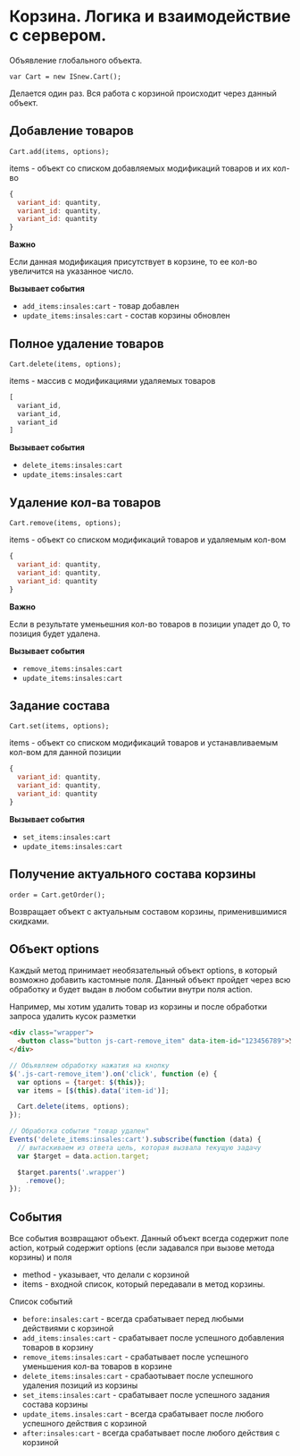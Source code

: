 # Корзина. Логика и взаимодействие с сервером.

Объявление глобального объекта.

`var Cart = new ISnew.Cart();`

Делается один раз. Вся работа с корзиной происходит через данный объект.

## Добавление товаров

`Cart.add(items, options);`

items - объект со списком добавляемых модификаций товаров и их кол-во

````javascript
{
  variant_id: quantity,
  variant_id: quantity,
  variant_id: quantity
}
````

**Важно**

Если данная модификация присутствует в корзине, то ее кол-во увеличится на указанное число.

**Вызывает события**

* `add_items:insales:cart` - товар добавлен
* `update_items:insales:cart` - состав корзины обновлен

## Полное удаление товаров

`Cart.delete(items, options);`

items - массив с модификациями удаляемых товаров

````javascript
[
  variant_id,
  variant_id,
  variant_id
]
````

**Вызывает события**

* `delete_items:insales:cart`
* `update_items:insales:cart`

## Удаление кол-ва товаров

`Cart.remove(items, options);`

items - объект со списком модификаций товаров и удаляемым кол-вом

````javascript
{
  variant_id: quantity,
  variant_id: quantity,
  variant_id: quantity
}
````

**Важно**

Если в результате уменьешния кол-во товаров в позиции упадет до 0, то позиция будет удалена.

**Вызывает события**

* `remove_items:insales:cart`
* `update_items:insales:cart`

## Задание состава

`Cart.set(items, options);`

items - объект со списком модификаций товаров и устанавливаемым кол-вом для данной позиции

````javascript
{
  variant_id: quantity,
  variant_id: quantity,
  variant_id: quantity
}
````

**Вызывает события**

* `set_items:insales:cart`
* `update_items:insales:cart`

## Получение актуального состава корзины

`order = Cart.getOrder();`

Возвращает объект с актуальным составом корзины, применившимися скидками.

## Объект options

Каждый метод принимает необязательный объект options, в который возможно добавить кастомные поля. Данный объект пройдет через всю обработку и будет выдан в любом событии внутри поля action.

Например, мы хотим удалить товар из корзины и после обработки запроса удалить кусок разметки

````html
<div class="wrapper">
  <button class="button js-cart-remove_item" data-item-id="123456789">Удали меня!</button>
</div>
````

````javascript
// Объявляем обработку нажатия на кнопку
$('.js-cart-remove_item').on('click', function (e) {
  var options = {target: $(this)};
  var items = [$(this).data('item-id')];

  Cart.delete(items, options);
});

// Обработка события "товар удален"
Events('delete_items:insales:cart').subscribe(function (data) {
  // вытаскиваем из ответа цель, которая вызвала текущую задачу
  var $target = data.action.target;

  $target.parents('.wrapper')
    .remove();
});
````

## События

Все события возвращают объект. Данный объект всегда содержит поле action, котрый содержит options (если задавался при вызове метода корзины) и поля

* method - указывает, что делали с корзиной
* items - входной список, который передавали в метод корзины.

Список событий

* `before:insales:cart` - всегда срабатывает перед любыми действиями с корзиной
* `add_items:insales:cart` - срабатывает после успешного добавления товаров в корзину
* `remove_items:insales:cart` - срабатывает после успешного уменьшения кол-ва товаров в корзине
* `delete_items:insales:cart` - срабаотывает после успешного удаления позиций из корзины
* `set_items:insales:cart` - срабатывает после успешного задания состава корзины
* `update_items.insales:cart` - всегда срабатывает после любого успешного действия с корзиной
* `after:insales:cart` - всегда срабатывает после любого действия с корзиной